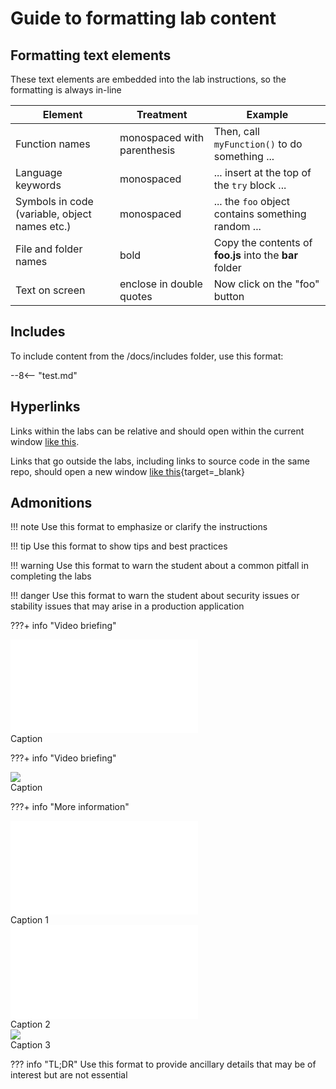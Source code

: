 # Guide to formatting lab content

## Formatting text elements

These text elements are embedded into the lab instructions, so the formatting is always in-line

| Element | Treatment | Example |
|---|---|---|
| Function names | monospaced with parenthesis | Then, call `myFunction()` to do something ... |
| Language keywords | monospaced | ... insert at the top of the `try` block ... |
| Symbols in code (variable, object names etc.) | monospaced | ... the `foo` object contains something random ... |
| File and folder names | bold |  Copy the contents of **foo.js** into the **bar** folder |
| Text on screen | enclose in double quotes | Now click on the "foo" button |

## Includes

To include content from the /docs/includes folder, use this format:

--8<-- "test.md"

## Hyperlinks

Links within the labs can be relative and should open within the current window [like this](./labFormat.md).

Links that go outside the labs, including links to source code in the same repo, should open a new window [like this](https://github.com/microsoft/app-camp/blob/main/src/create-core-app/aad/A01-begin-app/client/index.html){target=_blank}

## Admonitions

!!! note
    Use this format to emphasize or clarify the instructions

!!! tip
    Use this format to show tips and best practices

!!! warning
    Use this format to warn the student about a common pitfall in completing the labs

!!! danger
    Use this format to warn the student about security issues or stability issues that may arise in a production application

???+ info "Video briefing"
    <div class="video">
      <iframe src="//www.youtube.com/embed/EQuB8l4sccg" frameborder="0" allowfullscreen></iframe>
      <div>Caption</div>
    </div>

???+ info "Video briefing"
    <div class="video">
      <img src="/app-camp/assets/video-coming-soon.png"></img>
      <div>Caption</div>
    </div>

???+ info "More information"
    <div class="tinyVideo">
      <iframe src="//www.youtube.com/embed/EQuB8l4sccg" frameborder="0" allowfullscreen></iframe>
      <div>Caption 1</div>
    </div>
    <div class="tinyVideo">
      <iframe src="//www.youtube.com/embed/EQuB8l4sccg" frameborder="0" allowfullscreen></iframe>
      <div>Caption 2</div>
    </div>
    <div class="tinyVideo">
      <img src="/app-camp/assets/video-coming-soon.png"></img>
      <div>Caption 3</div>
    </div>

??? info "TL;DR"
    Use this format to provide ancillary details that may be of interest but are not essential

